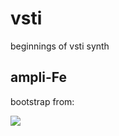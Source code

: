 # vsti

beginnings of vsti synth



## ampli-Fe

bootstrap from:

<a href="https://studiorack.github.io/studiorack-site/effects/studiorack/ampli-fe/ampli-fe" alt="Download on StudioRack">
    <img src="https://img.shields.io/badge/StudioRack-v0.1.1-brightgreen?style=flat" />
</a>
